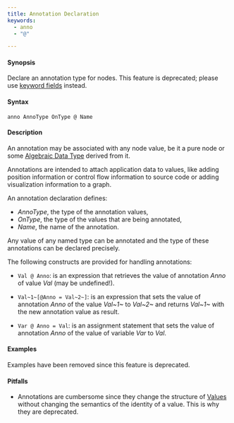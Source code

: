 ```yaml
---
title: Annotation Declaration
keywords:
  - anno
  - "@"

---
```


#### Synopsis

Declare an annotation type for nodes. This feature is deprecated; please use [keyword fields](../../../Rascal/Declarations/AlgebraicDataType/) instead.

#### Syntax

`anno AnnoType OnType @ Name`

#### Description

An annotation may be associated with any node value, be it a pure node or some [Algebraic Data Type](../../../Rascal/Declarations/AlgebraicDataType/) derived from it.

Annotations are intended to attach application data to values,
like adding position information or control flow information to source code or adding visualization information to a graph.

An annotation declaration defines:

*  _AnnoType_, the type of the annotation values,
*  _OnType_, the type of the values that are being annotated,
*  _Name_, the name of the annotation.


Any value of any named type can be annotated and the type of these annotations can be declared precisely.

The following constructs are provided for handling annotations:

*  `Val @ Anno`: is an expression that retrieves the value of annotation _Anno_ of value _Val_ (may be undefined!). 

*  `Val~1~[@Anno = Val~2~]`: is an expression that sets the value of annotation _Anno_ of the value _Val~1~_ to _Val~2~_
   and returns _Val~1~_ with the new annotation value as result. 

*  `Var @ Anno = Val`: is an assignment statement that sets the value of annotation _Anno_ of the value of variable _Var_ to _Val_.

#### Examples

Examples have been removed since this feature is deprecated. 

#### Pitfalls

* Annotations are cumbersome since they change the structure of [Values](../../../Rascal/Expressions/Values/) without changing the semantics of the identity of a value. This is why they are deprecated.

